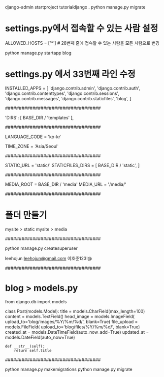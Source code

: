 django-admin startproject tutorialdjango .
python manage.py migrate

# settings.py에서 접속할 수 있는 사람 설정
ALLOWED_HOSTS = ['*'] # 28번째 줄에 접속할 수 있는 사람을 모든 사람으로 변경

python manage.py startapp blog

# settings.py 에서 33번째 라인 수정
INSTALLED_APPS = [
    'django.contrib.admin',
    'django.contrib.auth',
    'django.contrib.contenttypes',
    'django.contrib.sessions',
    'django.contrib.messages',
    'django.contrib.staticfiles',
    'blog',
]

###################################

'DIRS': [ BASE_DIR / 'templates' ],

###################################

LANGUAGE_CODE = 'ko-kr'

TIME_ZONE = 'Asia/Seoul'

###################################

STATIC_URL = 'static/'
STATICFILES_DIRS = [
    BASE_DIR / 'static',
]

###################################

MEDIA_ROOT = BASE_DIR / 'media'
MEDIA_URL = '/media/'

###################################

# 폴더 만들기
mysite > static
mysite > media

###################################

python manage.py createsuperuser

leehojun
leehojun@gmail.com
이호준123!@

###################################
# blog > models.py

from django.db import models

class Post(models.Model):
    title = models.CharField(max_length=100)
    content = models.TextField()
    head_image = models.ImageField(
        upload_to='blog/images/%Y/%m/%d/', blank=True)
    file_upload = models.FileField(
        upload_to='blog/files/%Y/%m/%d/', blank=True)
    created_at = models.DateTimeField(auto_now_add=True)
    updated_at = models.DateField(auto_now=True)

    def __str__(self):
        return self.title

###################################

python manage.py makemigrations
python manage.py migrate